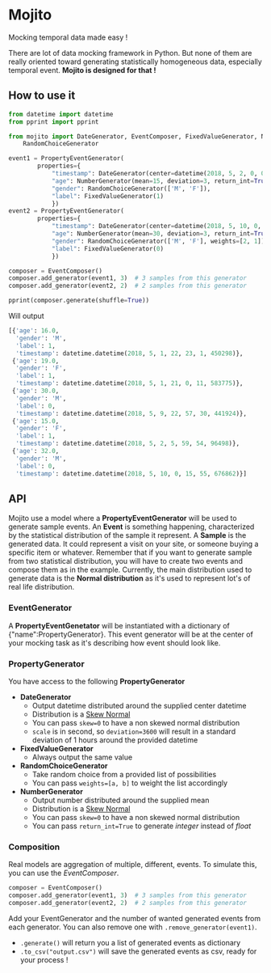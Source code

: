 # Mojito

Mocking temporal data made easy !

There are lot of data mocking framework in Python. But none of them are really oriented toward generating 
statistically homogeneous data, especially temporal event. **Mojito is designed for that !**

## How to use it
```python
from datetime import datetime
from pprint import pprint

from mojito import DateGenerator, EventComposer, FixedValueGenerator, NumberGenerator, PropertyEventGenerator, \
    RandomChoiceGenerator

event1 = PropertyEventGenerator(
        properties={
            "timestamp": DateGenerator(center=datetime(2018, 5, 2, 0, 0, 0), deviation=3 * 3600),
            "age": NumberGenerator(mean=15, deviation=3, return_int=True),
            "gender": RandomChoiceGenerator(['M', 'F']),
            "label": FixedValueGenerator(1)
            })
event2 = PropertyEventGenerator(
        properties={
            "timestamp": DateGenerator(center=datetime(2018, 5, 10, 0, 0, 0), deviation=3 * 3600, skew=0),
            "age": NumberGenerator(mean=30, deviation=3, return_int=True),
            "gender": RandomChoiceGenerator(['M', 'F'], weights=[2, 1]),
            "label": FixedValueGenerator(0)
            })

composer = EventComposer()
composer.add_generator(event1, 3)  # 3 samples from this generator
composer.add_generator(event2, 2)  # 2 samples from this generator

pprint(composer.generate(shuffle=True))
```
Will output
```python
[{'age': 16.0,
  'gender': 'M',
  'label': 1,
  'timestamp': datetime.datetime(2018, 5, 1, 22, 23, 1, 450298)},
 {'age': 19.0,
  'gender': 'F',
  'label': 1,
  'timestamp': datetime.datetime(2018, 5, 1, 21, 0, 11, 583775)},
 {'age': 30.0,
  'gender': 'M',
  'label': 0,
  'timestamp': datetime.datetime(2018, 5, 9, 22, 57, 30, 441924)},
 {'age': 15.0,
  'gender': 'F',
  'label': 1,
  'timestamp': datetime.datetime(2018, 5, 2, 5, 59, 54, 96498)},
 {'age': 32.0,
  'gender': 'M',
  'label': 0,
  'timestamp': datetime.datetime(2018, 5, 10, 0, 15, 55, 676862)}]
```

## API
Mojito use a model where a **PropertyEventGenerator** will be used to generate sample events.
An **Event** is something happening, characterized by the statistical distribution of the sample it represent.
A **Sample** is the generated data. It could represent a visit on your site, or someone buying a specific item
or whatever.
Remember that if you want to generate sample from two statistical distribution, you will have to create two events and
compose them as in the example.
Currently, the main distribution used to generate data is the **Normal distribution** as it's used to represent
lot's of real life distribution.

### EventGenerator
A **PropertyEventGenetator** will be instantiated with a dictionary of {"name":PropertyGenerator}.
This event generator will be at the center of your mocking task as it's describing how event should look like.

### PropertyGenerator
You have access to the following **PropertyGenerator**
* **DateGenerator**
    * Output datetime distributed around the supplied center datetime
    * Distribution is a [Skew Normal](https://en.wikipedia.org/wiki/Skew_normal_distribution)
    * You can pass `skew=0` to have a non skewed normal distribution
    * `scale` is in second, so `deviation=3600` will result in a standard deviation of 1 hours around the provided datetime
* **FixedValueGenerator**
    * Always output the same value
* **RandomChoiceGenerator**
    * Take random choice from a provided list of possibilities
    * You can pass `weights=[a, b]` to weight the list accordingly
* **NumberGenerator**
    * Output number distributed around the supplied mean
    * Distribution is a [Skew Normal](https://en.wikipedia.org/wiki/Skew_normal_distribution)
    * You can pass `skew=0` to have a non skewed normal distribution
    * You can pass `return_int=True` to generate *integer* instead of *float*
    
### Composition
Real models are aggregation of multiple, different, events. To simulate this, you can use the *EventComposer*.
````python
composer = EventComposer()
composer.add_generator(event1, 3)  # 3 samples from this generator
composer.add_generator(event2, 2)  # 2 samples from this generator
````

Add your EventGenerator and the number of wanted generated events from each generator.
You can also remove one with `.remove_generator(event1)`.

* `.generate()` will return you a list of generated events as dictionary
* `.to_csv("output.csv")` will save the generated events as csv, ready for your process !
